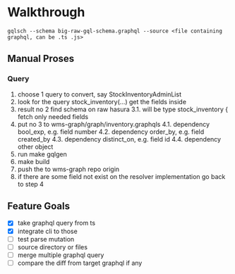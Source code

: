 # Walkthrough
```
gqlsch --schema big-raw-gql-schema.graphql --source <file containing graphql, can be .ts .js>
```

## Manual Proses

### Query
1. choose 1 query to convert, say StockInventoryAdminList
2. look for the query stock_inventory(...) get the fields inside 
3. result no 2 find schema on raw hasura
    3.1. will be type stock_inventory { fetch only needed fields
4. put no 3 to wms-graph/graph/inventory.graphqls
    4.1. dependency bool_exp, e.g. field number
    4.2. dependency order_by, e.g. field created_by
    4.3. dependency distinct_on, e.g. field id
    4.4. dependency other object 
5. run make gqlgen
6. make build
7. push the to wms-graph repo origin
8. if there are some field not exist on the resolver implementation go back to step 4

## Feature Goals
- [x] take graphql query from ts
- [x] integrate cli to those
- [ ] test parse mutation
- [ ] source directory or files
- [ ] merge multiple graphql query
- [ ] compare the diff from target graphql if any